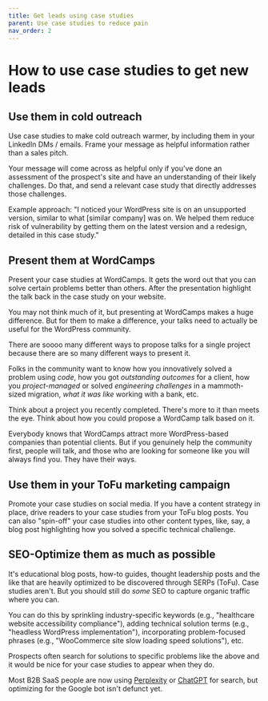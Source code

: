 ```yaml
---
title: Get leads using case studies
parent: Use case studies to reduce pain
nav_order: 2
---
```


# How to use case studies to get new leads

## Use them in cold outreach

Use case studies to make cold outreach warmer, by including them in your LinkedIn DMs / emails. Frame your message as helpful information rather than a sales pitch. 

Your message will come across as helpful only if you've done an assessment of the prospect's site and have an understanding of their likely challenges. Do that, and send a relevant case study that directly addresses those challenges.

  Example approach: "I noticed your WordPress site is on an unsupported version, similar to what [similar company] was on. We helped them reduce risk of vulnerability by getting them on the latest version and a redesign, detailed in this case study."

## Present them at WordCamps

Present your case studies at WordCamps. It gets the word out that you can solve certain problems better than others. After the presentation highlight the talk back in the case study on your website.
  
You may not think much of it, but presenting at WordCamps makes a huge difference. But for them to make a difference, your talks need to actually be useful for the WordPress community. 

There are soooo many different ways to propose talks for a single project because there are so many different ways to present it.

Folks in the community want to know how you innovatively solved a problem using *code*, how you got *outstanding outcomes* for a client, how you *project-managed* or solved *engineering challenges* in a mammoth-sized migration, *what it was like* working with a bank, etc. 

Think about a project you recently completed. There's more to it than meets the eye. Think about how you could propose a WordCamp talk based on it. 

Everybody knows that WordCamps attract more WordPress-based companies than potential clients. But if you genuinely help the community first, people will talk, and those who are looking for someone like you will always find you. They have their ways. 

## Use them in your ToFu marketing campaign

Promote your case studies on social media. If you have a content strategy in place, drive readers to your case studies from your ToFu blog posts. You can also "spin-off" your case studies into other content types, like, say, a blog post highlighting how you solved a specific technical challenge.

## SEO-Optimize them as much as possible

It's educational blog posts, how-to guides, thought leadership posts and the like that are heavily optimized to be discovered through SERPs (ToFu). Case studies aren't. But you should still do *some* SEO to capture organic traffic where you can.

You can do this by sprinkling industry-specific keywords (e.g., "healthcare website accessibility compliance"), adding technical solution terms (e.g., "headless WordPress implementation"), incorporating problem-focused phrases (e.g., "WooCommerce site slow loading speed solutions"), etc.

Prospects often search for solutions to specific problems like the above and it would be nice for your case studies to appear when they do.

Most B2B SaaS people are now using [Perplexity](https://www.perplexity.ai/) or [ChatGPT](https://chatgpt.com/) for search, but optimizing for the Google bot isn't defunct yet.